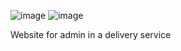 ![image](https://github.com/NikoHoc/Final-Exam---Website-Development/assets/128313978/314da3f2-c4ad-4b3f-a709-c43d6bd67e2e)
![image](https://github.com/NikoHoc/Final-Exam---Website-Development/assets/128313978/dfbd3e68-3b31-4d06-b1ed-f465caa81141)

Website for admin in a delivery service
